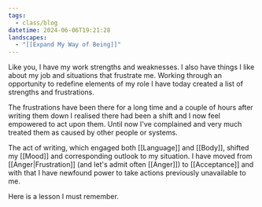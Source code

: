 ```yaml
---
tags:
  - class/blog
datetime: 2024-06-06T19:21:28
landscapes:
  - "[[Expand My Way of Being]]"
---
```

Like you, I have my work strengths and weaknesses. I also have things I like about my job and situations that frustrate me. Working through an opportunity to redefine elements of my role I have today created a list of strengths and frustrations.

The frustrations have been there for a long time and a couple of hours after writing them down I realised there had been a shift and I now feel empowered to act upon them. Until now I've complained and very much treated them as caused by other people or systems.

The act of writing, which engaged both [[Language]] and [[Body]], shifted my [[Mood]] and corresponding outlook to my situation. I have moved from [[Anger|Frustration]] (and let's admit often [[Anger]]) to [[Acceptance]] and with that I have newfound power to take actions previously unavailable to me.

Here is a lesson I must remember.